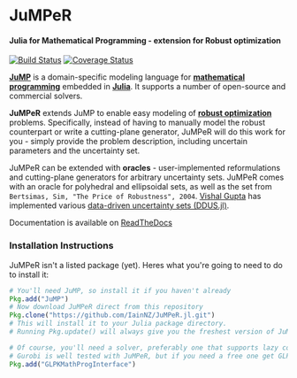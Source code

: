 JuMPeR
======
#### Julia for Mathematical Programming - extension for Robust optimization

[![Build Status](https://travis-ci.org/IainNZ/JuMPeR.jl.png?branch=master)](https://travis-ci.org/IainNZ/JuMPeR.jl)
[![Coverage Status](https://img.shields.io/coveralls/IainNZ/JuMPeR.jl.svg)](https://coveralls.io/r/IainNZ/JuMPeR.jl?branch=master)

**[JuMP]** is a domain-specific modeling language for **[mathematical programming]** embedded in **[Julia]**. It supports a number of open-source and commercial solvers.

**JuMPeR** extends JuMP to enable easy modeling of **[robust optimization]** problems. Specifically, instead of having to manually model the robust counterpart or write a cutting-plane generator, JuMPeR will do this work for you - simply provide the problem description, including uncertain parameters and the uncertainty set.

JuMPeR can be extended with **oracles** - user-implemented reformulations and cutting-plane generators for arbitrary uncertainty sets. JuMPeR comes with an oracle for polyhedral and ellipsoidal sets, as well as the set from `Bertsimas, Sim, "The Price of Robustness", 2004`. [Vishal Gupta](http://www-bcf.usc.edu/~guptavis/) has implemented various [data-driven uncertainty sets (DDUS.jl)](https://github.com/vgupta1/DDUS.jl).

Documentation is available on [ReadTheDocs](http://jumper.readthedocs.org/en/latest/jumper.html)

[JuMP]: https://github.com/JuliaOpt/JuMP.jl
[mathematical programming]: http://en.wikipedia.org/wiki/Mathematical_optimization
[Julia]: http://julialang.org/
[robust optimization]: http://en.wikipedia.org/wiki/Robust_optimization

### Installation Instructions

JuMPeR isn't a listed package (yet). Heres what you're going to need to do to install it:

```julia
# You'll need JuMP, so install it if you haven't already
Pkg.add("JuMP")
# Now download JuMPeR direct from this repository
Pkg.clone("https://github.com/IainNZ/JuMPeR.jl.git")
# This will install it to your Julia package directory.
# Running Pkg.update() will always give you the freshest version of JuMPeR

# Of course, you'll need a solver, preferably one that supports lazy constraints.
# Gurobi is well tested with JuMPeR, but if you need a free one get GLPK:
Pkg.add("GLPKMathProgInterface")
```
